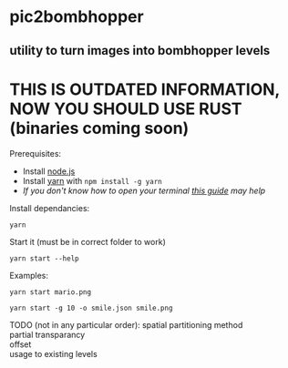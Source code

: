 # pic2bombhopper

## utility to turn images into bombhopper levels
# THIS IS OUTDATED INFORMATION, NOW YOU SHOULD USE RUST (binaries coming soon)
Prerequisites:

- Install [node.js](https://nodejs.org/)
- Install [yarn](https://yarnpkg.com/) with `npm install -g yarn`
- *If you don't know how to open your terminal [this guide](https://www.groovypost.com/howto/open-command-window-terminal-window-specific-folder-windows-mac-linux/) may help*

Install dependancies:

```
yarn
```

Start it (must be in correct folder to work)

```
yarn start --help
```

Examples:

```
yarn start mario.png
```

```
yarn start -g 10 -o smile.json smile.png
```

TODO (not in any particular order):
spatial partitioning method  
partial transparancy  
offset  
usage to existing levels  
